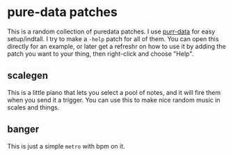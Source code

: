 # pure-data patches

This is a random collection of puredata patches. I use [purr-data](https://agraef.github.io/purr-data/) for easy setup/indtall. I try to make a `-help` patch for all of them. You can open this directly for an example, or later get a refreshr on how to use it by adding the patch you want to your thing, then right-click and choose "Help".

## scalegen

This is a little piano that lets you select a pool of notes, and it will fire them when you send it a trigger. You can use this to make nice random music in scales and things.

## banger

This is just a simple `metro` with bpm on it.
